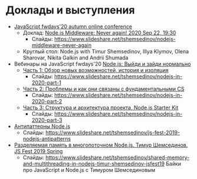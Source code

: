 # Доклады и выступления

- [JavaScript fwdays'20 autumn online conference](https://fwdays.com/en/event/javascript-fwdays-2020)
  - Доклад: [Node.js Middleware: Never again! 2020 Sep 22, 19:30](https://fwdays.com/en/event/javascript-fwdays-2020/review/nodejs-middleware)
    - Слайды: https://www.slideshare.net/tshemsedinov/nodejs-middleware-never-again
  - Круглый стол: Node.js with Timur Shemsedinov, Illya Klymov, Olena Sharovar, Nikita Galkin and Andrii Shumada
- Вебинары на JavaScript fwdays'20 [Node.js: Выйди и зайди нормально]()
  - [Часть 1: Обзор новых возможностей, история и изоляция](https://youtu.be/GJY2dyE6328?t=480)
    - Слайды: https://www.slideshare.net/tshemsedinov/nodejs-in-2020-part-1
  - [Часть 2: Проблемы и как они связаны с фундаментальными CS](https://youtu.be/r1u-dGocm1c)
    - Слайды: https://www.slideshare.net/tshemsedinov/nodejs-in-2020-part-2
  - [Часть 3: Структура и архитектура проекта, Node.js Starter Kit](https://youtu.be/ZXB5OTRld1w)
    - Слайды: https://www.slideshare.net/tshemsedinov/nodejs-in-2020-part-3
- [Антипаттерны Node.js](https://jsfest.com.ua/jsfest2019autumn/)
  - Слайды: https://www.slideshare.net/tshemsedinov/js-fest-2019-nodejs-antipatterns
- [Разделяемая память в многопоточном Node.js. Тимур Шемсединов. JS Fest 2019 Spring](https://youtu.be/KNsm_iIQt7U)
  - Слайды: https://www.slideshare.net/tshemsedinov/shared-memory-and-multithreading-in-nodejs-timur-shemsedinov-jsfest19
Байки про JavaScript и Node.js с Тимуром Шемсединовым
